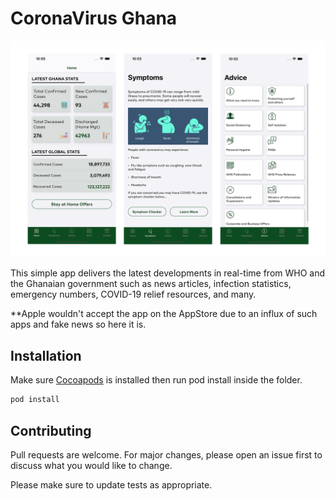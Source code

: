 # CoronaVirus Ghana

![app screenshot](./Screenshots/banner.png)

This simple app delivers the latest developments in real-time from WHO and the Ghanaian government such as news articles, infection statistics, emergency numbers, COVID-19 relief resources, and many.

**Apple wouldn't accept the app on the AppStore due to an influx of such apps and fake news so here it is.

## Installation

Make sure  [Cocoapods](https://cocoapods.org/) is installed then run pod install inside the folder.

```bash
pod install
```


## Contributing
Pull requests are welcome. For major changes, please open an issue first to discuss what you would like to change.

Please make sure to update tests as appropriate.
